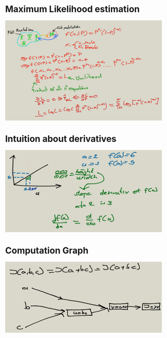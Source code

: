 
# Maximum Likelihood estimation

![Maximum Likelihood estimation](images/maximum_likelihood_estimation.png)

# Intuition about derivatives

![intuition_about_derivatives](images/intuition_about_derivatives.png)

# Computation Graph

![computation_graph](images/computation_graph.png)
